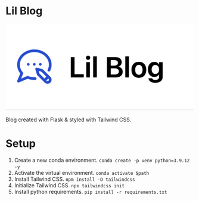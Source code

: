 # Lil Blog

![Logo](https://github.com/miracseref/lil-blog/blob/main/website/static/lil-blog-logo.png)

Blog created with Flask &amp; styled with Tailwind CSS.

# Setup

1. Create a new conda environment.
   `conda create -p venv python=3.9.12 -y`
2. Activate the virtual environment.
   `conda activate $path`
3. Install Tailwind CSS.
   `npm install -D tailwindcss`
4. Initialize Tailwind CSS.
   `npx tailwindcss init`
5. Install python requirements.
   `pip install -r requirements.txt`
